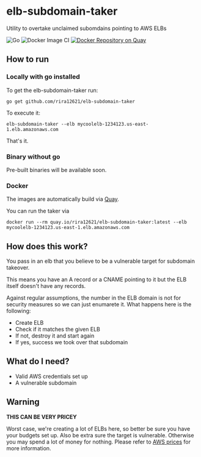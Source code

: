 # elb-subdomain-taker
Utility to overtake unclaimed subomdains pointing to AWS ELBs

![Go](https://github.com/RiRa12621/elb-subdomain-taker/workflows/Go/badge.svg)
![Docker Image CI](https://github.com/RiRa12621/elb-subdomain-taker/workflows/Docker%20Image%20CI/badge.svg)
[![Docker Repository on Quay](https://quay.io/repository/rira12621/elb-subdomain-taker/status "Docker Repository on Quay")](https://quay.io/repository/rira12621/elb-subdomain-taker)

## How to run

### Locally with go installed
To get the elb-subdomain-taker run:
```
go get github.com/rira12621/elb-subdomain-taker
```

To execute it:
```
elb-subdomain-taker --elb mycoolelb-1234123.us-east-1.elb.amazonaws.com
```
That's it.

### Binary without go
Pre-built binaries will be available soon.

### Docker
The images are automatically build via [Quay](quay.io).

You can run the taker via

```
docker run --rm quay.io/rira12621/elb-subdomain-taker:latest --elb mycoolelb-1234123.us-east-1.elb.amazonaws.com
```

## How does this work?
You pass in an elb that you believe to be a vulnerable target for subdomain takeover.

This means you have an A record or a CNAME pointing to it but the ELB itself doesn't have any records.

Against regular assumptions, the number in the ELB domain is not for security measures so we can just enumarete it.
What happens here is the following:
* Create ELB
* Check if it matches the given ELB
* If not, destroy it and start again
* If yes, success we took over that subdomain

## What do I need?

* Valid AWS credentials set up
* A vulnerable subdomain

## Warning

**THIS CAN BE VERY PRICEY**

Worst case, we're creating a lot of ELBs here, so better be sure you have your budgets set up.
Also be extra sure the target is vulnerable. Otherwise you may spend a lot of money for nothing.
Please refer to [AWS prices](https://aws.amazon.com/elasticloadbalancing/pricing/?nc1=h_ls) for more information.
